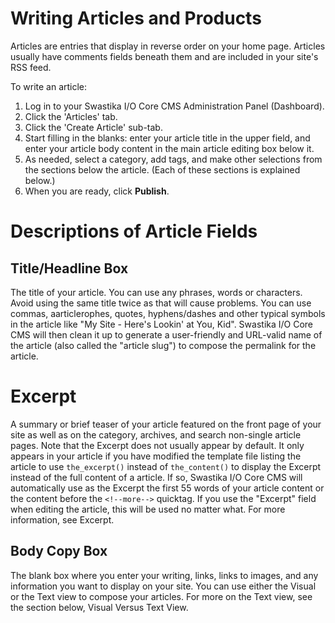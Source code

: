 # Writing Articles and Products

Articles are entries that display in reverse order on your home page. Articles usually have comments fields beneath them and are included in your site's RSS feed.

To write an article:

1. Log in to your Swastika I/O Core CMS Administration Panel (Dashboard).
2. Click the 'Articles' tab.
3. Click the 'Create Article' sub-tab.
4. Start filling in the blanks: enter your article title in the upper field, and enter your article body content in the main article editing box below it.
5. As needed, select a category, add tags, and make other selections from the sections below the article. (Each of these sections is explained below.)
6. When you are ready, click **Publish**.

# Descriptions of Article Fields

## Title/Headline Box
The title of your article. You can use any phrases, words or characters. Avoid using the same title twice as that will cause problems. You can use commas, aarticlerophes, quotes, hyphens/dashes and other typical symbols in the article like "My Site - Here's Lookin' at You, Kid". Swastika I/O Core CMS will then clean it up to generate a user-friendly and URL-valid name of the article (also called the "article slug") to compose the permalink for the article.

# Excerpt 
A summary or brief teaser of your article featured on the front page of your site as well as on the category, archives, and search non-single article pages. Note that the Excerpt does not usually appear by default. It only appears in your article if you have modified the template file listing the article to use `the_excerpt()` instead of `the_content()` to display the Excerpt instead of the full content of a article. If so, Swastika I/O Core CMS will automatically use as the Excerpt the first 55 words of your article content or the content before the `<!--more-->` quicktag. If you use the "Excerpt" field when editing the article, this will be used no matter what. For more information, see Excerpt.

## Body Copy Box
The blank box where you enter your writing, links, links to images, and any information you want to display on your site. You can use either the Visual or the Text view to compose your articles. For more on the Text view, see the section below, Visual Versus Text View.